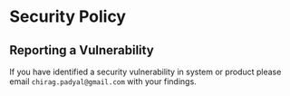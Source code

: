 # Security Policy

## Reporting a Vulnerability

If you have identified a security vulnerability in system or product please email `chirag.padyal@gmail.com` with your findings.
